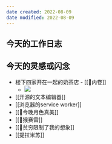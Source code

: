 ```yaml
---
date created: 2022-08-09
date modified: 2022-08-09
---
```

## 今天的工作日志

## 今天的灵感或闪念

- 楼下四家开在一起的奶茶店 - [[🐤内卷]]
	- ![](https://img.oldwinter.top/楼下四家开在一起的奶茶店.png)
- [[开源的文本编辑器]]
- [[浏览器的service worker]]
- [[🐤今晚月色真美]]
- [[🐤猴赛雷]]
- [[🐤贫穷限制了我的想象]]
- [[提拉米苏]]


